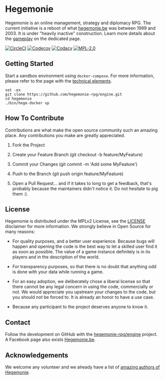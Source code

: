 # Hegemonie

Hegemonie is an online management, strategy and diplomacy RPG. The current
initiative is a reboot of what [hegemonie.be](http://www.hegemonie.be) was
between 1999 and 2003. It is under "heavily inactive" construction. Learn more
details about the [gameplay](./GAME.md) on the dedicated page.

[![CircleCI](https://circleci.com/gh/hegemonie-rpg/engine.svg?style=svg)](https://circleci.com/gh/hegemonie-rpg/engine)
[![Codecov](https://codecov.io/gh/hegemonie-rpg/engine/branch/master/graph/badge.svg)](https://codecov.io/gh/hegemonie-rpg/engine)
[![Codacy](https://app.codacy.com/project/badge/Grade/e5bf8a1f6d1442e39265183be0a6112b)](https://www.codacy.com/gh/hegemonie-rpg/engine/dashboard?utm_source=github.com&amp;utm_medium=referral&amp;utm_content=hegemonie-rpg/engine&amp;utm_campaign=Badge_Grade)
[![MPL-2.0](https://img.shields.io/badge/License-MPL%202.0-brightgreen.svg)](https://opensource.org/licenses/MPL-2.0)

## Getting Started

Start a sandbox environment using ``docker-compose``. For more information,
please refer to the page with the [technical elements](./TECH.md).

```shell
set -ex
git clone https://github.com/hegemonie-rpg/engine.git
cd hegemonie
./bin/hege-docker up
```

## How To Contribute

Contributions are what make the open source community such an amazing place. Any
contributions you make are greatly appreciated.

1. Fork the Project
   
2. Create your Feature Branch (git checkout -b feature/MyFeature)
   
3. Commit your Changes (git commit -m 'Add some MyFeature')
   
4. Push to the Branch (git push origin feature/MyFeature)
   
5. Open a Pull Request... and if it takes to long to get a feedback, that's
   probably because the maintainers didn't notice it. Do not hesitate to pig
   them :).

## License

Hegemonie is distributed under the MPLv2 License, see the [LICENSE](./LICENSE)
disclaimer for more information. We strongly believe in Open Source for many
reasons:

* For quality purposes, and a better user experience. Because bugs will happen
  and opening the code is the best way to let a skilled user find it as soon as
  possible. The value of a game instance definitely is in its players and in the
  description of the world.
  
* For transparency purposes, so that there is no doubt that anything odd is done
  with your data while running a game.
  
* For an easy adoption, we deliberately chose a liberal license so that there
  cannot be any legal concern in using the code, commercially or not. We would
  appreciate you upstream your changes to the code, but you should not be forced
  to. It is already an honor to have a use case.
  
* Because any participant to the project deserves anyone to know it.

## Contact

Follow the development on GitHub with the
[hegemonie-rpg/engine](https://github.com/hegemonie-rpg/engine) project. A Facebook page
also exists [Hegemonie.be](https://www.facebook.com/hegemonie.be).

## Acknowledgements

We welcome any volunteer and we already have a list of
[amazing authors of Hegemonie](./AUTHORS.md).

